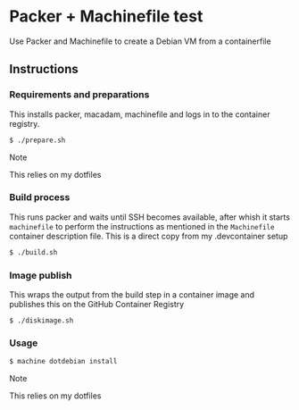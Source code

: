 Packer + Machinefile test
=========================

Use Packer and Machinefile to create a Debian VM from a containerfile


## Instructions

### Requirements and preparations

This installs packer, macadam, machinefile and logs in to the container registry.

```sh
$ ./prepare.sh
```

> [!NOTE]
> This relies on my dotfiles


### Build process

This runs packer and waits until SSH becomes available, after whish it starts `machinefile` to perform the instructions as mentioned in the `Machinefile` container description file. This is a direct copy from my .devcontainer setup

```sh
$ ./build.sh
```

### Image publish

This wraps the output from the build step in a container image and publishes this on the GitHub Container Registry

```
$ ./diskimage.sh
```

### Usage

```sh
$ machine dotdebian install
```

> [!NOTE]
> This relies on my dotfiles
